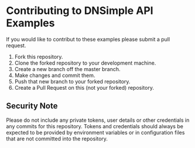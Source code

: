 # Contributing to DNSimple API Examples

If you would like to contribut to these examples please submit a pull request.

1. Fork this repository.
1. Clone the forked repository to your development machine.
1. Create a new branch off the master branch.
1. Make changes and commit them.
1. Push that new branch to your forked repository.
1. Create a Pull Request on this (not your forked) repository.

## Security Note

Please do not include any private tokens, user details or other credentials in any commits for this repository. Tokens and credentials should always be expected to be provided by environment variables or in configuration files that are not committed into the repository.
